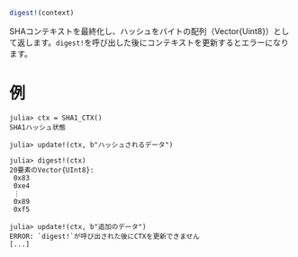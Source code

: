 ```julia
digest!(context)
```

SHAコンテキストを最終化し、ハッシュをバイトの配列（Vector{Uint8}）として返します。`digest!`を呼び出した後にコンテキストを更新するとエラーになります。

# 例

```julia-repl
julia> ctx = SHA1_CTX()
SHA1ハッシュ状態

julia> update!(ctx, b"ハッシュされるデータ")

julia> digest!(ctx)
20要素のVector{UInt8}:
 0x83
 0xe4
 ⋮
 0x89
 0xf5

julia> update!(ctx, b"追加のデータ")
ERROR: `digest!`が呼び出された後にCTXを更新できません
[...]
```
